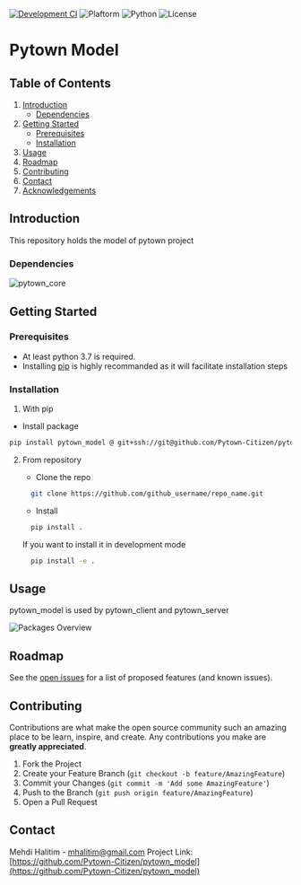 [![Development CI](https://github.com/Pytown-Citizen/pytown_model/actions/workflows/pythonapp.yml/badge.svg)](https://github.com/Pytown-Citizen/pytown_model/actions/workflows/pythonapp.yml)
![Plaftorm](https://img.shields.io/badge/platform-Windows%2010-lightgrey?style=plastic)
![Python](https://img.shields.io/badge/python-3.7%20%7C%203.8-blue?style=plastic)
![License](https://img.shields.io/github/license/Pytown-Citizen/pytown_model?style=plastic)



# Pytown Model
## Table of Contents
1. [Introduction](#introduction)
    - [Dependencies](#dependencies)
2. [Getting Started](#gettingstarted)
    - [Prerequisites](#prerequisites)
    - [Installation](#installation)
3. [Usage](#Usage)
4. [Roadmap](#roadmap)
5. [Contributing](#contributing)
6. [Contact](#contact)
7. [Acknowledgements](#acknowledgements)

<!-- ABOUT THE PROJECT -->
## Introduction <a name="introduction"></a>

This repository holds the model of pytown project
### Dependencies <a name="dependencies"></a>
![pytown_core](https://img.shields.io/badge/python__core-0.0.1-blue?style=plastic)

<!-- GETTING STARTED -->
## Getting Started <a name="gettingstarted"></a>
### Prerequisites <a name="prerequisites"></a>

- At least python 3.7 is required.
- Installing [pip](https://pypi.org/project/pip/) is highly recommanded as it will facilitate installation steps
### Installation <a name="installation"></a>

1. With pip
  - Install package
  ```sh
  pip install pytown_model @ git+ssh://git@github.com/Pytown-Citizen/pytown_model.git@0.0.1
  ```

2. From repository

    - Clone the repo
    ```sh
      git clone https://github.com/github_username/repo_name.git
    ```
    - Install
    ```sh
      pip install .
    ```
    If you want to install it in development mode
    ```sh
      pip install -e .
    ```

<!-- USAGE EXAMPLES -->
## Usage <a name="usage"></a>

pytown_model is used by pytown_client and pytown_server

![Packages Overview](http://www.plantuml.com/plantuml/proxy?cache=no&src=https://raw.githubusercontent.com/Pytown-Citizen/pytown_model/main/docs/diagrams/general.uml)


<!-- ROADMAP -->
## Roadmap <a name="roadmap"></a>

See the [open issues](https://github.com/Pytown-Citizen/pytown_model/issues) for a list of proposed features (and known issues).

<!-- CONTRIBUTING -->
## Contributing <a name="contributing"></a>

Contributions are what make the open source community such an amazing place to be learn, inspire, and create. Any contributions you make are **greatly appreciated**.

1. Fork the Project
2. Create your Feature Branch (`git checkout -b feature/AmazingFeature`)
3. Commit your Changes (`git commit -m 'Add some AmazingFeature'`)
4. Push to the Branch (`git push origin feature/AmazingFeature`)
5. Open a Pull Request

<!-- CONTACT -->
## Contact <a name="contact"></a>

Mehdi Halitim - mhalitim@gmail.com
Project Link: [https://github.com/Pytown-Citizen/pytown_model](https://github.com/Pytown-Citizen/pytown_model)
